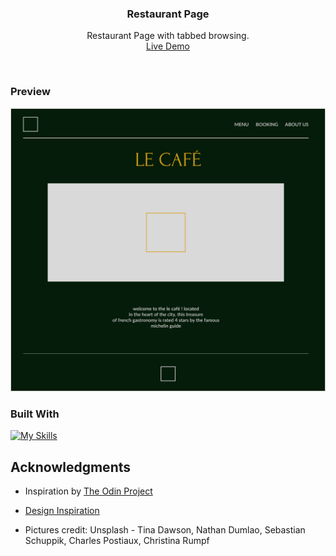 <h3 align="center">Restaurant Page</h3>

  <p align="center">
    Restaurant Page with tabbed browsing. 
    <br />
    <a href="https://notsanta20.github.io/restaurant_page/" target="_blank">Live Demo</a>
  </p>
</div>
<br>

<!-- ABOUT THE PROJECT -->
### Preview

<div align="center">
 <img src="./src/assets/design/home.png">
</div>


### Built With

[![My Skills](https://skillicons.dev/icons?i=js,html,css,webpack,figma)](https://skillicons.dev)


<!-- ACKNOWLEDGMENTS -->
## Acknowledgments

* Inspiration by <a href="https://www.theodinproject.com/lessons/node-path-javascript-restaurant-page" target="_blank">The Odin Project</a>

* <a href="https://www.behance.net/gallery/156457517/Restaurant-Website-Design-e-commerce-concept" target="_blank">Design Inspiration</a>

* Pictures credit: Unsplash - Tina Dawson, Nathan Dumlao, Sebastian Schuppik, Charles Postiaux, Christina Rumpf
